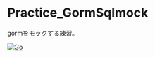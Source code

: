# Practice_GormSqlmock
gormをモックする練習。

[![Go](https://github.com/saihe/Practice_GormSqlmock/actions/workflows/go.yml/badge.svg?branch=develop&event=pull_request)](https://github.com/saihe/Practice_GormSqlmock/actions/workflows/go.yml)